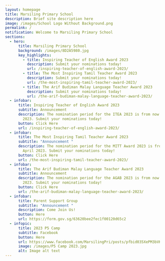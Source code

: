```yaml
---
layout: homepage
title: Marsiling Primary School
description: Brief site description here
image: /images/School Logo Without Background.png
permalink: /
notification: Welcome to Marsiling Primary School
sections:
  - hero:
      title: Marsiling Primary School
      background: /images/8D2A5980.jpg
      key_highlights:
        - title: Inspiring Teacher of English Award 2023
          description: Submit your nominations today!
          url: /inspiring-teacher-of-english-award-2023/
        - title: The Most Inspiring Tamil Teacher Award 2023
          description: Submit your nominations today!
          url: /the-most-inspiring-tamil-teacher-award-2023/
        - title: The Arif Budiman Malay Language Teacher Award 2023
          description: Submit your nominations today!
          url: /the-arif-budiman-malay-language-teacher-award-2023/
  - infobar:
      title: Inspiring Teacher of English Award 2023
      subtitle: Announcement
      description: The nomination period for the ITEA 2023 is from now to 27 March
        2023. Submit your nominations today!
      button: Click Here
      url: /inspiring-teacher-of-english-award-2023/
  - infobar:
      title: The Most Inspiring Tamil Teacher Award 2023
      subtitle: "Announcement "
      description: The nomination period for the MITT Award 2023 is from now to 10
        April 2023. Submit your nominations today!
      button: Click Here
      url: /the-most-inspiring-tamil-teacher-award-2023/
  - infobar:
      title: The Arif Budiman Malay Language Teacher Award 2023
      subtitle: Announcement
      description: The nomination period for the AGAB 2023 is from now to 31 March
        2023. Submit your nominations today!
      button: Click Here
      url: /the-arif-budiman-malay-language-teacher-award-2023/
  - infobar:
      title: Parent Support Group
      subtitle: "Announcement "
      description: Come Join Us!
      button: Here
      url: https://form.gov.sg/63620bee2fec1f00120d65c2
  - infopic:
      title: 2023 P5 Camp
      subtitle: Facebook
      button: Here
      url: https://www.facebook.com/MarsilingPri/posts/pfbid035XePM3bVKQmq11AxazVwdnhpLHRXx2kfxrzCvVbe3itfHuiHULs2K3n9ZZrk32DZl
      image: /images/P5 Camp 2023.jpg
      alt: Image alt text
---
```

